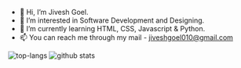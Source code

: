 - 👋 Hi, I’m Jivesh Goel.
- 👀 I’m interested in Software Development and Designing.
- 🌱 I’m currently learning HTML, CSS, Javascript & Python.
- 📫 You can reach me through my mail - jiveshgoel010@gmail.com

![top-langs](https://github-readme-stats.vercel.app/api/top-langs?username=sarah-hart-landolt&show_icons=true&theme=radical)
![github stats](https://github-readme-stats.vercel.app/api?username=sarah-hart-landolt&show_icons=true&theme=radical)
<!---
jiveshgoel010/jiveshgoel010 is a ✨ special ✨ repository because its `README.md` (this file) appears on your GitHub profile.
You can click the Preview link to take a look at your changes.
--->
